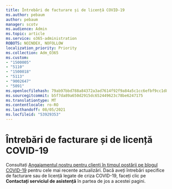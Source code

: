 ```yaml
---
title: Întrebări de facturare și de licență COVID-19
ms.author: pebaum
author: pebaum
manager: scotv
ms.audience: Admin
ms.topic: article
ms.service: o365-administration
ROBOTS: NOINDEX, NOFOLLOW
localization_priority: Priority
ms.collection: Adm_O365
ms.custom:
- "1500005"
- "5110"
- "1500018"
- "5113"
- "9002647"
- "5091"
ms.openlocfilehash: 79ab97bbd788a84372a3ad7614f92f9a84a5c1cc6efbf9cc1d838858672a9ef9
ms.sourcegitcommit: b5f7da89a650d2915dc652449623c78be6247175
ms.translationtype: MT
ms.contentlocale: ro-RO
ms.lasthandoff: 08/05/2021
ms.locfileid: "53929353"
---
```

# <a name="covid-19-billing-and-license-questions"></a>Întrebări de facturare și de licență COVID-19

Consultați [Angajamentul nostru pentru clienți în timpul postării pe blogul COVID-19](https://www.microsoft.com/microsoft-365/blog/2020/03/05/our-commitment-to-customers-during-covid-19/) pentru cele mai recente actualizări.  Dacă aveți întrebări specifice de facturare sau de licență legate de criza COVID-19, faceți clic pe **Contactați serviciul de asistență** în partea de jos a acestei pagini.
